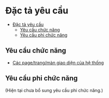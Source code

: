 # Đặc tả yêu cầu

- [Đặc tả yêu cầu](#đặc-tả-yêu-cầu)
  - [Yêu cầu chức năng](#yêu-cầu-chức-năng)
  - [Yêu cầu phi chức năng](#yêu-cầu-phi-chức-năng)

## Yêu cầu chức năng

- [Các page/trang/màn giao diện của hệ thống](./pages.md)

## Yêu cầu phi chức năng

(Hiện tại chưa bổ sung yêu cầu phi chức năng.)
